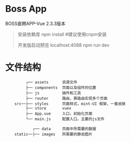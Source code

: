 # Boss App

BOSS直聘APP-Vue 2.3.3版本 

>安装依赖库     npm install #建议使用cnpm安装
>
>开发版启动预览 localhost:4088		npm run dev

# 文件结构

```shell
	     ┌── assets      资源文件
	     ├── components  页面以及组件的位置
	     ├── js          插件和工具
	     ├── router      路由，靠路由实现多个页面
	src──├── styles      页面样式，mint-UI 框架，一套皮肤
	     ├── store       vuex
	     ├── App.vue 	 入口，初始化页面
	     └── main.js  	 配置入口，主要的js文件
	     
	        ┌── data     页面中所需要的数据
	static──├── images   所需要的静态图片

```




